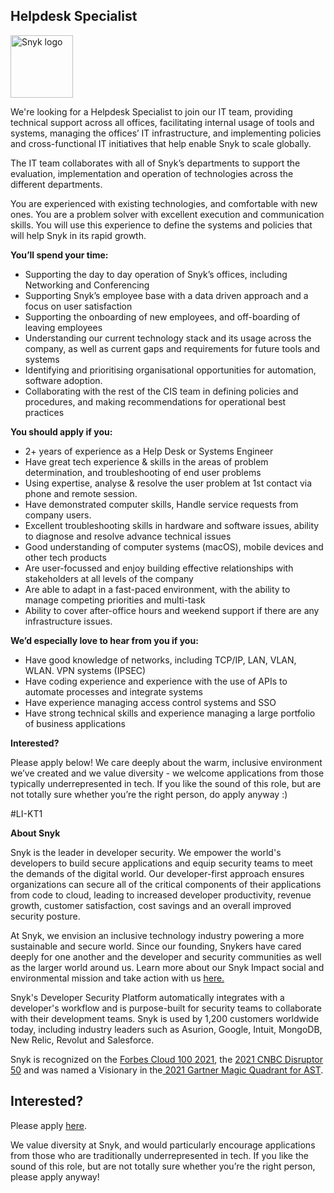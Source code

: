 Helpdesk Specialist
---

<img src="https://res.cloudinary.com/snyk/image/upload/v1537345894/press-kit/brand/logo-black.png" width="100" alt="Snyk logo" />

<p><span style="font-weight: 400;">We're looking for a Helpdesk Specialist to join our IT team, providing technical support across all offices, facilitating internal usage of tools and systems, managing the offices’ IT infrastructure, and implementing policies and cross-functional IT initiatives that help enable Snyk to scale globally.</span></p>
<p><span style="font-weight: 400;">The IT team collaborates with all of Snyk’s departments to support the evaluation, implementation and operation of technologies across the different departments.&nbsp;</span></p>
<p><span style="font-weight: 400;">You are experienced with existing technologies, and comfortable with new ones. You are a problem solver with excellent execution and communication skills. You will use this experience to define the systems and policies that will help Snyk in its rapid growth.</span></p>
<p><strong>You’ll spend your time:</strong></p>
<ul>
<li style="font-weight: 400;"><span style="font-weight: 400;">Supporting the day to day operation of Snyk’s offices, including Networking and Conferencing</span></li>
<li style="font-weight: 400;"><span style="font-weight: 400;">Supporting Snyk’s employee base with a data driven approach and a focus on user satisfaction</span></li>
<li style="font-weight: 400;"><span style="font-weight: 400;">Supporting the onboarding of new employees, and off-boarding of leaving employees</span></li>
<li style="font-weight: 400;"><span style="font-weight: 400;">Understanding our current technology stack and its usage across the company, as well as current gaps and requirements for future tools and systems</span></li>
<li style="font-weight: 400;"><span style="font-weight: 400;">Identifying and prioritising organisational opportunities for automation, software adoption.</span></li>
<li style="font-weight: 400;"><span style="font-weight: 400;">Collaborating with the rest of the CIS team in defining policies and procedures, and making recommendations for operational best practices</span></li>
</ul>
<p><strong>You should apply if you:</strong></p>
<ul>
<li style="font-weight: 400;"><span style="font-weight: 400;">2+ years of experience as a Help Desk or Systems Engineer</span></li>
<li style="font-weight: 400;"><span style="font-weight: 400;">Have great tech experience &amp; skills in the areas of problem determination, and troubleshooting of end user problems</span></li>
<li style="font-weight: 400;"><span style="font-weight: 400;">Using expertise, analyse &amp; resolve the user problem at 1st contact via phone and remote session.</span></li>
<li style="font-weight: 400;"><span style="font-weight: 400;">Have demonstrated computer skills, Handle service requests from company users.</span></li>
<li style="font-weight: 400;"><span style="font-weight: 400;">Excellent troubleshooting skills in hardware and software issues, ability to diagnose and resolve advance technical issues</span></li>
<li style="font-weight: 400;"><span style="font-weight: 400;">Good understanding of computer systems (macOS), mobile devices and other tech products</span></li>
<li style="font-weight: 400;"><span style="font-weight: 400;">Are user-focussed and enjoy building effective relationships with stakeholders at all levels of the company</span></li>
<li style="font-weight: 400;"><span style="font-weight: 400;">Are able to adapt in a fast-paced environment, with the ability to manage competing priorities and multi-task</span></li>
<li style="font-weight: 400;"><span style="font-weight: 400;">Ability to cover after-office hours and weekend support if there are any infrastructure issues.</span></li>
</ul>
<p><strong>We’d especially love to hear from you if you:</strong></p>
<ul>
<li style="font-weight: 400;"><span style="font-weight: 400;">Have good knowledge of networks, including TCP/IP, LAN, VLAN, WLAN. VPN systems (IPSEC)</span></li>
<li style="font-weight: 400;"><span style="font-weight: 400;">Have coding experience and experience with the use of APIs to automate processes and integrate systems</span></li>
<li style="font-weight: 400;"><span style="font-weight: 400;">Have experience managing access control systems and SSO</span></li>
<li><span style="font-weight: 400;">Have strong technical skills and experience managing a large portfolio of business applications</span></li>
</ul>
<p><strong>Interested?</strong></p>
<p><span style="font-weight: 400;">Please apply below! We care deeply about the warm, inclusive environment we’ve created and we value diversity - we welcome applications from those typically underrepresented in tech. If you like the sound of this role, but are not totally sure whether you’re the right person, do apply anyway :)</span></p>
<p><span style="font-weight: 400;">#LI-KT1</span></p><div class="content-conclusion"><p><strong>About Snyk</strong></p>
<p><span style="font-weight: 400;">Snyk is the leader in developer security. We empower the world's developers to build secure applications and equip security teams to meet the demands of the digital world. Our developer-first approach ensures organizations can secure all of the critical components of their applications from code to cloud, leading to increased developer productivity, revenue growth, customer satisfaction, cost savings and an overall improved security posture.&nbsp;</span></p>
<p><span style="font-weight: 400;">At Snyk, we envision an inclusive technology industry powering a more sustainable and secure world.</span> <span style="font-weight: 400;">Since our founding, Snykers have cared deeply for one another and the developer and security communities as well as the larger world around us. Learn more about our Snyk Impact social and environmental mission and take action with us </span><a href="https://snyk.io/about/snyk-impact/"><span style="font-weight: 400;">here.</span></a></p>
<p><span style="font-weight: 400;">Snyk's Developer Security Platform automatically integrates with a developer's workflow and is purpose-built for security teams to collaborate with their development teams. Snyk is used by 1,200 customers worldwide today, including industry leaders such as Asurion, Google, Intuit, MongoDB, New Relic, Revolut and Salesforce.</span></p>
<p><span style="font-weight: 400;">Snyk is recognized on the </span><a href="https://www.forbes.com/cloud100/#6f24b5ba5f94"><span style="font-weight: 400;">Forbes Cloud 100 2021</span></a><span style="font-weight: 400;">, the </span><a href="https://www.cnbc.com/2021/05/25/these-are-the-2021-cnbc-disruptor-50-companies.html"><span style="font-weight: 400;">2021 CNBC Disruptor 50</span></a><span style="font-weight: 400;"> and was named a Visionary in the</span><a href="https://snyk.io/blog/snyk-visionary-2021-gartner-magic-quadrant-for-ast/"><span style="font-weight: 400;"> 2021 Gartner Magic Quadrant for AST</span></a><span style="font-weight: 400;">.</span></p></div>

Interested?
---

Please apply [here](https://boards.greenhouse.io/snyk/jobs/4368632002#app).

We value diversity at Snyk, and would particularly encourage applications from those who are traditionally underrepresented in tech.
If you like the sound of this role, but are not totally sure whether you’re the right person, please apply anyway!
